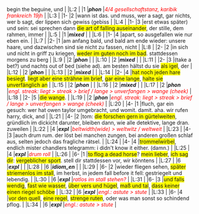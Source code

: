 <style>
table, th, td {  
border:1px solid black;
}
</style

|     |id |n   |line                   |text                                                                                                                                                                                                                                                                                                                             |
|:----|:--|:---|:----------------------|:--------------------------------------------------------------------------------------------------------------------------------------------------------------------------------------------------------------------------------------------------------------------------------------------------------------------------------|
|L:1  |   |1-  |1                      |am anfang war, oder zu beginn, welche art laut, oder leise: listen, when they <span style="background-color:#ff0;">begin the beguine</span>, und                                                                                                                                                                                 |
|L:2  |   |1   |<b><i>phon</i></b>     |<span style="font-style:oblique;color:red;">4/4 gesellschaftstanz, karibik frankreich 19jh</span>                                                                                                                                                                                                                                |
|L:3  |   |1-  |2                      |wann ist das. und muss, wer a sagt, gar nichts, wer b sagt, der lippen sich gewiss (gebiss                                                                                                                                                                                                                                       |
|L:4  |   |1-  |3                      |erst etwas später) und sein: sei sprechen dann <span style="background-color:#ff0;">die art of falling auseinander</span>, der stille, dem rahmen, immer                                                                                                                                                                         |
|L:5  |   |1   |<b><i>mixed</i></b>    |<span style="font-style:oblique;color:red;"></span>                                                                                                                                                                                                                                                                              |
|L:6  |   |1-  |4                      |apart, so ausgefallen wie nur eben ein.                                                                                                                                                                                                                                                                                          |
|L:7  |   |2-  |1                      |am anfang bald, und bald am ende wieder: unsere haare, und dazwischen sind sie nicht zu fassen, nicht                                                                                                                                                                                                                            |
|L:8  |   |2-  |2                      |in sich und nicht in griff zu kriegen, <span style="background-color:#ff0;">weder im guten noch im bad</span>. stattdessen morgens zu berg                                                                                                                                                                                       |
|L:9  |   |2   |<b><i>phon</i></b>     |<span style="font-style:oblique;color:red;"></span>                                                                                                                                                                                                                                                                              |
|L:10 |   |2   |<b><i>mixed</i></b>    |<span style="font-style:oblique;color:red;"></span>                                                                                                                                                                                                                                                                              |
|L:11 |   |2-  |3                      |(take a bet?) und nachts out of bed (siehe ad). am besten hältst du sie <span style="background-color:#ff0;">als igel</span>, der                                                                                                                                                                                                |
|L:12 |   |2   |<b><i>phon</i></b>     |<span style="font-style:oblique;color:red;"></span>                                                                                                                                                                                                                                                                              |
|L:13 |   |2   |<b><i>mixed</i></b>    |<span style="font-style:oblique;color:red;"></span>                                                                                                                                                                                                                                                                              |
|L:14 |   |2-  |4                      |<span style="background-color:#ff0;">hat noch jeden hare besiegt</span>. <span style="background-color:#ff0;">liegt aber eine strähne im brief</span>, <span style="background-color:#ff0;">gar eine lange</span>, <span style="background-color:#ff0;">halte sie unverfänglich an</span>                                        |
|L:15 |   |2   |<b><i>phon</i></b>     |<span style="font-style:oblique;color:red;"></span>                                                                                                                                                                                                                                                                              |
|L:16 |   |2   |<b><i>mixed</i></b>    |<span style="font-style:oblique;color:red;"></span>                                                                                                                                                                                                                                                                              |
|L:17 |   |2   |<b><i>phon</i></b>     |<span style="font-style:oblique;color:red;">engl. streak: liegt > streak > brief / lange > unverfangen  > wange (cheek)</span>                                                                                                                                                                                                   |
|L:18 |   |2-  |5                      |<span style="background-color:#ff0;">die wange</span>.                                                                                                                                                                                                                                                                           |
|L:19 |   |2   |<b><i>phon</i></b>     |<span style="font-style:oblique;color:red;">engl. streak: liegt > streak > brief / lange > unverfangen  > wange (cheek)</span>                                                                                                                                                                                                   |
|L:20 |   |4-  |1                      |fluch, gar ein gesuch: wer hat owen taylor umgebracht, und womit. damit. aha. wir rufen harry, dick, and                                                                                                                                                                                                                         |
|L:21 |   |4-  |2                      |tom: <span style="background-color:#ff0;">die forschen gern in gürtelweiten</span>, gründlich im dickicht darunter, bleiben dann, wie alle detektive, lange dran. zuweilen                                                                                                                                                       |
|L:22 |   |4   |<b><i>expl</i></b>     |<span style="font-style:oblique;color:red;">beltwidth(wide) > weltwitz / weltweit</span>                                                                                                                                                                                                                                         |
|L:23 |   |4-  |3                      |auch drum rum. der löst bei manchen zungen, bei anderen großen schlaf aus, selten jedoch das fragliche rätsel.                                                                                                                                                                                                                   |
|L:24 |   |4-  |4                      |<span style="background-color:#ff0;">trommelwirbel</span>, endlich mister chandlers telegramm: i didn't know it either. (damn.)                                                                                                                                                                                                  |
|L:25 |   |4   |<b><i>expl</i></b>     |<span style="font-style:oblique;color:red;">drum roll</span>                                                                                                                                                                                                                                                                     |
|L:26 |   |6-  |1                      |<span style="background-color:#ff0;">to flog a dead horse</span>? <span style="background-color:#ff0;">mein lieber</span>, <span style="background-color:#ff0;">ich sag dir</span>: <span style="background-color:#ff0;">vergeblicher sport</span>. stell dir stattdessen vor, wir könntens                                      |
|L:27 |   |6   |<b><i>expl</i></b>     |<span style="font-style:oblique;color:red;"></span>                                                                                                                                                                                                                                                                              |
|L:28 |   |6   |<b><i>idiom_en</i></b> |<span style="font-style:oblique;color:red;"></span>                                                                                                                                                                                                                                                                              |
|L:29 |   |6-  |2                      |wieder fliegen sehen, <span style="background-color:#ff0;">später striemenlos im stall</span>, im herbst, in jedem fall before it fell: gestriegelt und lebendig.                                                                                                                                                                |
|L:30 |   |6   |<b><i>expl</i></b>     |<span style="font-style:oblique;color:red;">ratlos im stall stehen?</span>                                                                                                                                                                                                                                                       |
|L:31 |   |6-  |3                      |<span style="background-color:#ff0;">und falls wendig</span>, <span style="background-color:#ff0;">fast wie wasser</span>, <span style="background-color:#ff0;">über vers und hügel</span>, <span style="background-color:#ff0;">maß und tal</span>, <span style="background-color:#ff0;">dass keiner einen riegel schöbe</span> |
|L:32 |   |6   |<b><i>expl</i></b>     |<span style="font-style:oblique;color:red;">engl.: astute > stute</span>                                                                                                                                                                                                                                                         |
|L:33 |   |6-  |4                      |<span style="background-color:#ff0;">vor den quell</span>, <span style="background-color:#ff0;">eine regel</span>, <span style="background-color:#ff0;">strenge ruten</span>, oder was man sonst so schindend pflog.                                                                                                             |
|L:34 |   |6   |<b><i>expl</i></b>     |<span style="font-style:oblique;color:red;">engl.: astute > stute</span>                                                                                                                                                                                                                                                         |
